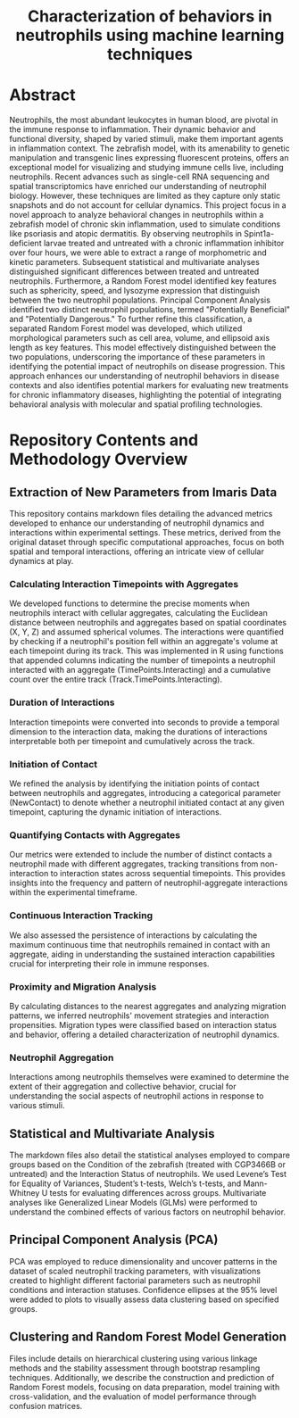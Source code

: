 <h1 align="center"> Characterization of behaviors in neutrophils using machine learning techniques </h1>

# Abstract

Neutrophils, the most abundant leukocytes in human blood, are pivotal in the immune response to inflammation. Their dynamic behavior and functional diversity, shaped by varied stimuli, make them important agents in inflammation context. The zebrafish model, with its amenability to genetic manipulation and transgenic lines expressing fluorescent proteins, offers an exceptional model for visualizing and studying immune cells live, including neutrophils. Recent advances such as single-cell RNA sequencing and spatial transcriptomics have enriched our understanding of neutrophil biology. However, these techniques are limited as they capture only static snapshots and do not account for cellular dynamics. This project focus in a novel approach to analyze behavioral changes in neutrophils within a zebrafish model of chronic skin inflammation, used to simulate conditions like psoriasis and atopic dermatitis. By observing neutrophils in Spint1a-deficient larvae treated and untreated with a chronic inflammation inhibitor over four hours, we were able to extract a range of morphometric and kinetic parameters. Subsequent statistical and multivariate analyses distinguished significant differences between treated and untreated neutrophils. Furthermore, a Random Forest model identified key features such as sphericity, speed, and lysozyme expression that distinguish between the two neutrophil populations. Principal Component Analysis identified two distinct neutrophil populations, termed "Potentially Beneficial" and "Potentially Dangerous." To further refine this classification, a separated Random Forest model was developed, which utilized morphological parameters such as cell area, volume, and ellipsoid axis length as key features. This model effectively distinguished between the two populations, underscoring the importance of these parameters in identifying the potential impact of neutrophils on disease progression. This approach enhances our understanding of neutrophil behaviors in disease contexts and also identifies potential markers for evaluating new treatments for chronic inflammatory diseases, highlighting the potential of integrating behavioral analysis with molecular and spatial profiling technologies. 

# Repository Contents and Methodology Overview

## Extraction of New Parameters from Imaris Data
This repository contains markdown files detailing the advanced metrics developed to enhance our understanding of neutrophil dynamics and interactions within experimental settings. These metrics, derived from the original dataset through specific computational approaches, focus on both spatial and temporal interactions, offering an intricate view of cellular dynamics at play.

### Calculating Interaction Timepoints with Aggregates
We developed functions to determine the precise moments when neutrophils interact with cellular aggregates, calculating the Euclidean distance between neutrophils and aggregates based on spatial coordinates (X, Y, Z) and assumed spherical volumes. The interactions were quantified by checking if a neutrophil's position fell within an aggregate's volume at each timepoint during its track. This was implemented in R using functions that appended columns indicating the number of timepoints a neutrophil interacted with an aggregate (TimePoints.Interacting) and a cumulative count over the entire track (Track.TimePoints.Interacting).

### Duration of Interactions
Interaction timepoints were converted into seconds to provide a temporal dimension to the interaction data, making the durations of interactions interpretable both per timepoint and cumulatively across the track.

### Initiation of Contact
We refined the analysis by identifying the initiation points of contact between neutrophils and aggregates, introducing a categorical parameter (NewContact) to denote whether a neutrophil initiated contact at any given timepoint, capturing the dynamic initiation of interactions.

### Quantifying Contacts with Aggregates
Our metrics were extended to include the number of distinct contacts a neutrophil made with different aggregates, tracking transitions from non-interaction to interaction states across sequential timepoints. This provides insights into the frequency and pattern of neutrophil-aggregate interactions within the experimental timeframe.

### Continuous Interaction Tracking
We also assessed the persistence of interactions by calculating the maximum continuous time that neutrophils remained in contact with an aggregate, aiding in understanding the sustained interaction capabilities crucial for interpreting their role in immune responses.

### Proximity and Migration Analysis
By calculating distances to the nearest aggregates and analyzing migration patterns, we inferred neutrophils' movement strategies and interaction propensities. Migration types were classified based on interaction status and behavior, offering a detailed characterization of neutrophil dynamics.

### Neutrophil Aggregation
Interactions among neutrophils themselves were examined to determine the extent of their aggregation and collective behavior, crucial for understanding the social aspects of neutrophil actions in response to various stimuli.

## Statistical and Multivariate Analysis
The markdown files also detail the statistical analyses employed to compare groups based on the Condition of the zebrafish (treated with CGP3466B or untreated) and the Interaction Status of neutrophils. We used Levene’s Test for Equality of Variances, Student’s t-tests, Welch’s t-tests, and Mann-Whitney U tests for evaluating differences across groups. Multivariate analyses like Generalized Linear Models (GLMs) were performed to understand the combined effects of various factors on neutrophil behavior.

## Principal Component Analysis (PCA)
PCA was employed to reduce dimensionality and uncover patterns in the dataset of scaled neutrophil tracking parameters, with visualizations created to highlight different factorial parameters such as neutrophil conditions and interaction statuses. Confidence ellipses at the 95% level were added to plots to visually assess data clustering based on specified groups.

## Clustering and Random Forest Model Generation
Files include details on hierarchical clustering using various linkage methods and the stability assessment through bootstrap resampling techniques. Additionally, we describe the construction and prediction of Random Forest models, focusing on data preparation, model training with cross-validation, and the evaluation of model performance through confusion matrices.
